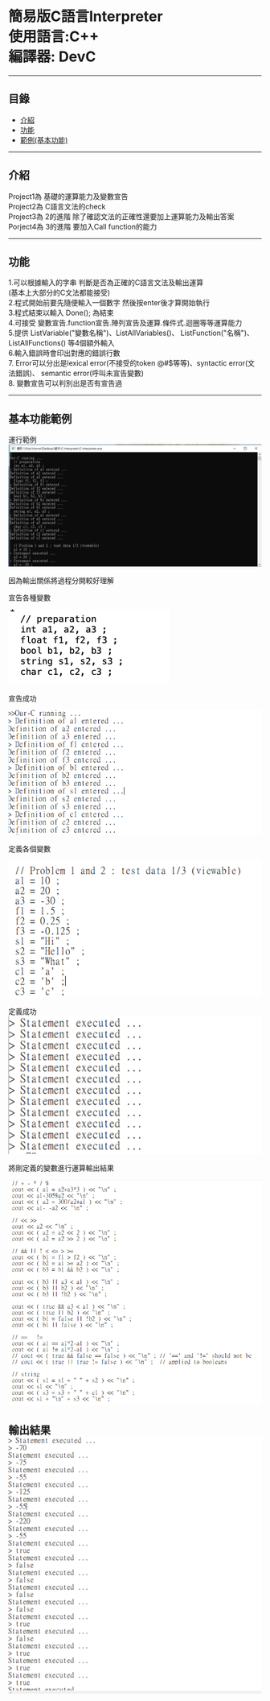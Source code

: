 
簡易版C語言Interpreter  
使用語言:C++  
編譯器: DevC
===========================
****
## 目錄
* [介紹](#介紹)
* [功能](#功能)
* [範例(基本功能)](#基本功能範例)

------------------------------------------------------  

介紹
----
Project1為 基礎的運算能力及變數宣告  
Project2為 C語言文法的check  
Project3為 2的進階 除了確認文法的正確性還要加上運算能力及輸出答案  
Porject4為 3的進階 要加入Call function的能力  



------------------------------------------------------

功能
----  
1.可以根據輸入的字串 判斷是否為正確的C語言文法及輸出運算    
(基本上大部分的C文法都能接受)  
2.程式開始前要先隨便輸入一個數字 然後按enter後才算開始執行  
3.程式結束以輸入 Done();  為結束  
4.可接受 變數宣告.function宣告.陣列宣告及運算.條件式.迴圈等等運算能力  
5.提供 ListVariable("變數名稱")、ListAllVariables()、
       ListFunction("名稱")、ListAllFunctions() 等4個額外輸入  
6.輸入錯誤時會印出對應的錯誤行數  
7. Error可以分出是lexical error(不接受的token @#$等等)、syntactic error(文法錯誤)、 semantic error(呼叫未宣告變數)  
8. 變數宣告可以判別出是否有宣告過

------------------------------------------------------

基本功能範例
----
運行範例
![image](https://github.com/WaiXuan/C-Interpreter/blob/12c9f0db47e85997af8cfdcccd73ebb156cb4edf/Image/%E7%AF%84%E4%BE%8B%EF%BC%91.png)

因為輸出關係將過程分開較好理解

宣告各種變數


![image](https://github.com/WaiXuan/C-Interpreter/blob/2f6d504d196ffea148024c43eaf50b3e5c863495/Image/%E7%AF%84%E4%BE%8B1-1.png)



宣告成功

![image](https://github.com/WaiXuan/C-Interpreter/blob/12c9f0db47e85997af8cfdcccd73ebb156cb4edf/Image/%E7%AF%84%E4%BE%8B1-2.png)


定義各個變數

![image](https://github.com/WaiXuan/C-Interpreter/blob/12c9f0db47e85997af8cfdcccd73ebb156cb4edf/Image/%E7%AF%84%E4%BE%8B2-1.png)

定義成功
![image](https://github.com/WaiXuan/C-Interpreter/blob/12c9f0db47e85997af8cfdcccd73ebb156cb4edf/Image/%E7%AF%84%E4%BE%8B2-2.png)

將剛定義的變數進行運算輸出結果

![image](https://github.com/WaiXuan/C-Interpreter/blob/12c9f0db47e85997af8cfdcccd73ebb156cb4edf/Image/%E7%AF%84%E4%BE%8B3-1.png)

輸出結果
![image](https://github.com/WaiXuan/C-Interpreter/blob/12c9f0db47e85997af8cfdcccd73ebb156cb4edf/Image/%E7%AF%84%E4%BE%8B3-2.png)
------------------------------------------------------








